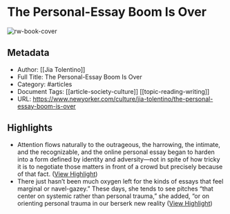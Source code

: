 # The Personal-Essay Boom Is Over

![rw-book-cover](https://media.newyorker.com/photos/591c9c41a885d230de44f837/16:9/w_1280,c_limit/Tolentino-The-Personal-Essay-Boom-Is-Over.jpg)

## Metadata
- Author: [[Jia Tolentino]]
- Full Title: The Personal-Essay Boom Is Over
- Category: #articles
- Document Tags: [[article-society-culture]] [[topic-reading-writing]] 
- URL: https://www.newyorker.com/culture/jia-tolentino/the-personal-essay-boom-is-over

## Highlights
- Attention flows naturally to the outrageous, the harrowing, the intimate, and the recognizable, and the online personal essay began to harden into a form defined by identity and adversity—not in spite of how tricky it is to negotiate those matters in front of a crowd but precisely because of that fact. ([View Highlight](https://read.readwise.io/read/01hhdbh77k96zn1g9jqsz03j1p))
- There just hasn’t been much oxygen left for the kinds of essays that feel marginal or navel-gazey.” These days, she tends to see pitches “that center on systemic rather than personal trauma,” she added, “or on orienting personal trauma in our berserk new reality ([View Highlight](https://read.readwise.io/read/01hhdbnzc7re0rdhctr974qbem))
